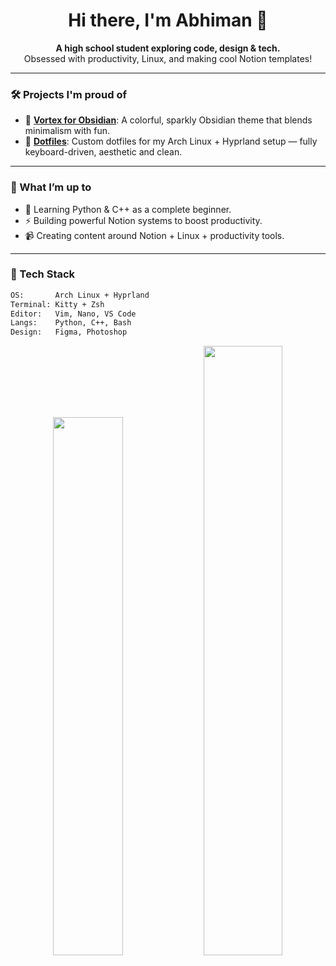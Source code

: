 <h1 align="center">Hi there, I'm Abhiman 👋</h1>

<p align="center">
  <b>A high school student exploring code, design & tech.</b> <br>
  Obsessed with productivity, Linux, and making cool Notion templates!
</p>

---

### 🛠️ Projects I'm proud of

- 🎨 [**Vortex for Obsidian**](https://github.com/abhimangs/obsidian-vortex): A colorful, sparkly Obsidian theme that blends minimalism with fun.
- 🐧 [**Dotfiles**](https://github.com/abhimangs/dotfiles): Custom dotfiles for my Arch Linux + Hyprland setup — fully keyboard-driven, aesthetic and clean.

---

### 🧠 What I’m up to

- 🧰 Learning Python & C++ as a complete beginner.
- ⚡ Building powerful Notion systems to boost productivity.
- 📹 Creating content around Notion + Linux + productivity tools.

---

### 🧪 Tech Stack

```bash
OS:       Arch Linux + Hyprland
Terminal: Kitty + Zsh
Editor:   Vim, Nano, VS Code
Langs:    Python, C++, Bash
Design:   Figma, Photoshop
```

<p align="center">
  <img width="47%" src="https://github-readme-stats.vercel.app/api?username=abhimangs&show_icons=true&theme=tokyonight&hide_border=true&count_private=true&include_all_commits=true" />
  <img width="50%" src="https://github-readme-streak-stats.herokuapp.com?user=abhimangs&theme=tokyonight&hide_border=true&dates=hide" />
</p>

